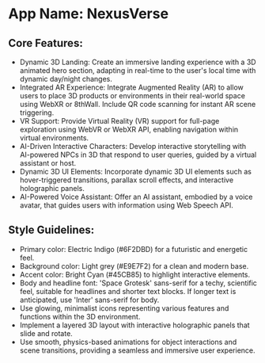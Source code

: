 # **App Name**: NexusVerse

## Core Features:

- Dynamic 3D Landing: Create an immersive landing experience with a 3D animated hero section, adapting in real-time to the user's local time with dynamic day/night changes.
- Integrated AR Experience: Integrate Augmented Reality (AR) to allow users to place 3D products or environments in their real-world space using WebXR or 8thWall. Include QR code scanning for instant AR scene triggering.
- VR Support: Provide Virtual Reality (VR) support for full-page exploration using WebVR or WebXR API, enabling navigation within virtual environments.
- AI-Driven Interactive Characters: Develop interactive storytelling with AI-powered NPCs in 3D that respond to user queries, guided by a virtual assistant or host.
- Dynamic 3D UI Elements: Incorporate dynamic 3D UI elements such as hover-triggered transitions, parallax scroll effects, and interactive holographic panels.
- AI-Powered Voice Assistant: Offer an AI assistant, embodied by a voice avatar, that guides users with information using Web Speech API.

## Style Guidelines:

- Primary color: Electric Indigo (#6F2DBD) for a futuristic and energetic feel.
- Background color: Light grey (#E9E7F2) for a clean and modern base.
- Accent color: Bright Cyan (#45CB85) to highlight interactive elements.
- Body and headline font: 'Space Grotesk' sans-serif for a techy, scientific feel, suitable for headlines and shorter text blocks. If longer text is anticipated, use 'Inter' sans-serif for body.
- Use glowing, minimalist icons representing various features and functions within the 3D environment.
- Implement a layered 3D layout with interactive holographic panels that slide and rotate.
- Use smooth, physics-based animations for object interactions and scene transitions, providing a seamless and immersive user experience.